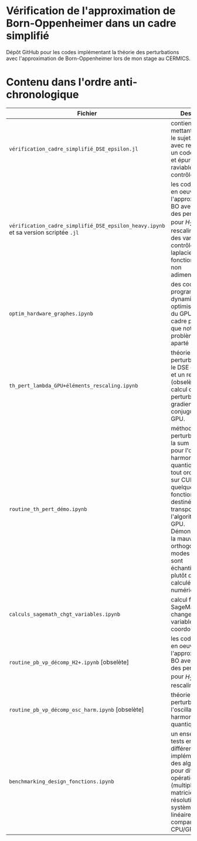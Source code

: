 # Vérification de l'approximation de Born-Oppenheimer dans un cadre simplifié
Dépôt GitHub pour les codes implémentant la théorie des perturbations avec l'approximation de Born-Oppenheimer lors de mon stage au CERMICS.


# Contenu dans l'ordre anti-chronologique

| Fichier | Description |
| ----------- | ----------- |
| `vérification_cadre_simplifié_DSE_epsilon.jl` | contient le script mettant en oeuvre le sujet du stage, avec rescaling et un code optimisé et épuré (sans les raviables de contrôle) |
| `vérification_cadre_simplifié_DSE_epsilon_heavy.ipynb` et sa version scriptée `.jl` |  les codes mettant en oeuvre l'approximation de BO avec théorie des perturbations pour $H_2^+$, avec rescaling et calcul des variables de contrôle (grille, laplaciens, fonctions d'onde non adimensionné(e)s) |
| `optim_hardware_graphes.ipynb` | des codes en programmation dynamique, pour optimiser l'usage du GPU dans un cadre plus général que notre problème, en aparté |
| `th_pert_lambda_GPU+éléments_rescaling.ipynb` | théorie des perturbations avec le DSE en lambda et un rescaling (obselète), + calcul des perturbations par gradients conjugués sur GPU. |
| `routine_th_pert_démo.ipynb` | méthode des perturbations avec la sum over states pour l'oscillateur harmonique quantique 2D, à tout ordre + tests sur CUDA de quelques fonctions destinées à transposer l'algorithme sur GPU. Démonstration de la mauvaise orthogonalité des modes lorsqu'ils sont échantillonnés plutôt que calculés numériquement. |
| `calculs_sagemath_chgt_variables.ipynb` | calcul formel en SageMath pour le changement de variables des coordonnées |
| `routine_pb_vp_décomp_H2+.ipynb` [obselète] | les codes mettant en oeuvre l'approximation de BO avec théorie des perturbations pour $H_2^+$, sans rescaling |
| `routine_pb_vp_décomp_osc_harm.ipynb` [obselète] | théorie des perturbations pour l'oscillateur harmonique quantique 2D |
| `benchmarking_design_fonctions.ipynb` | un ensemble de tests entre les différentes implémentations des algorithmes pour diverses opérations (multiplications matricielles, résolution de systèmes linéaires, etc) et la comparaison CPU/GPU |



